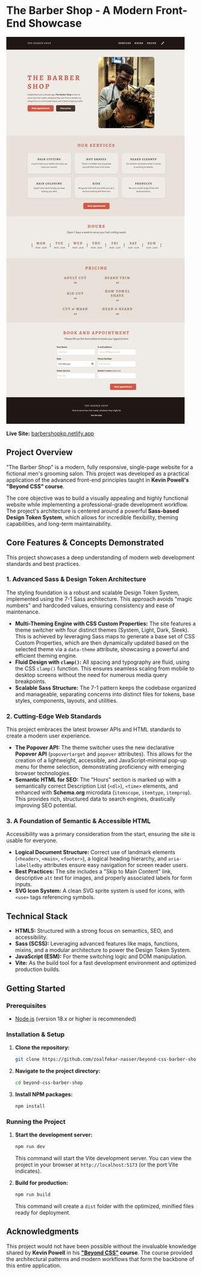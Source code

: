 # The Barber Shop - A Modern Front-End Showcase

![The Barber Shop Showcase](/public/site-preview.png) <!-- Suggestion: Add a good screenshot of your finished project here and name it project-screenshot.png -->

**Live Site:** [barbershopkp.netlify.app](https://barbershopkp.netlify.app)

## Project Overview

"The Barber Shop" is a modern, fully responsive, single-page website for a fictional men's grooming salon. This project was developed as a practical application of the advanced front-end principles taught in **Kevin Powell's "Beyond CSS" course**.

The core objective was to build a visually appealing and highly functional website while implementing a professional-grade development workflow. The project's architecture is centered around a powerful **Sass-based Design Token System**, which allows for incredible flexibility, theming capabilities, and long-term maintainability.

## Core Features & Concepts Demonstrated

This project showcases a deep understanding of modern web development standards and best practices.

### 1. Advanced Sass & Design Token Architecture

The styling foundation is a robust and scalable Design Token System, implemented using the 7-1 Sass architecture. This approach avoids "magic numbers" and hardcoded values, ensuring consistency and ease of maintenance.

- **Multi-Theming Engine with CSS Custom Properties:** The site features a theme switcher with four distinct themes (System, Light, Dark, Sleek). This is achieved by leveraging Sass maps to generate a base set of CSS Custom Properties, which are then dynamically updated based on the selected theme via a `data-theme` attribute, showcasing a powerful and efficient theming engine.
- **Fluid Design with `clamp()`:** All spacing and typography are fluid, using the CSS `clamp()` function. This ensures seamless scaling from mobile to desktop screens without the need for numerous media query breakpoints.
- **Scalable Sass Structure:** The 7-1 pattern keeps the codebase organized and manageable, separating concerns into distinct files for tokens, base styles, components, layouts, and utilities.

### 2. Cutting-Edge Web Standards

This project embraces the latest browser APIs and HTML standards to create a modern user experience.

- **The Popover API:** The theme switcher uses the new declarative **Popover API** (`popovertarget` and `popover` attributes). This allows for the creation of a lightweight, accessible, and JavaScript-minimal pop-up menu for theme selection, demonstrating proficiency with emerging browser technologies.
- **Semantic HTML for SEO:** The "Hours" section is marked up with a semantically correct Description List (`<dl>`), `<time>` elements, and enhanced with **Schema.org** microdata (`itemscope`, `itemtype`, `itemprop`). This provides rich, structured data to search engines, drastically improving SEO potential.

### 3. A Foundation of Semantic & Accessible HTML

Accessibility was a primary consideration from the start, ensuring the site is usable for everyone.

- **Logical Document Structure:** Correct use of landmark elements (`<header>`, `<main>`, `<footer>`), a logical heading hierarchy, and `aria-labelledby` attributes ensure easy navigation for screen reader users.
- **Best Practices:** The site includes a "Skip to Main Content" link, descriptive `alt` text for images, and properly associated labels for form inputs.
- **SVG Icon System:** A clean SVG sprite system is used for icons, with `<use>` tags referencing symbols.

## Technical Stack

- **HTML5:** Structured with a strong focus on semantics, SEO, and accessibility.
- **Sass (SCSS):** Leveraging advanced features like maps, functions, mixins, and a modular architecture to power the Design Token System.
- **JavaScript (ESM):** For theme switching logic and DOM manipulation.
- **Vite:** As the build tool for a fast development environment and optimized production builds.

## Getting Started

### Prerequisites

- [Node.js](https://nodejs.org/) (version 18.x or higher is recommended)

### Installation & Setup

1.  **Clone the repository:**

    ```sh
    git clone https://github.com/zoalfekar-nasser/beyond-css-barber-shop.git
    ```

2.  **Navigate to the project directory:**

    ```sh
    cd beyond-css-barber-shop
    ```

3.  **Install NPM packages:**
    ```sh
    npm install
    ```

### Running the Project

1.  **Start the development server:**

    ```sh
    npm run dev
    ```

    This command will start the Vite development server. You can view the project in your browser at `http://localhost:5173` (or the port Vite indicates).

2.  **Build for production:**
    ```sh
    npm run build
    ```
    This command will create a `dist` folder with the optimized, minified files ready for deployment.

## Acknowledgments

This project would not have been possible without the invaluable knowledge shared by **Kevin Powell** in his **["Beyond CSS"](https://beyondcss.dev/) course**. The course provided the architectural patterns and modern workflows that form the backbone of this entire application.
